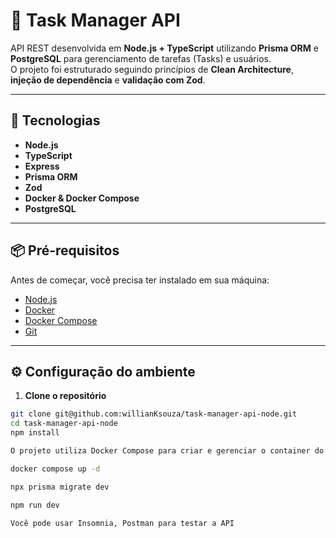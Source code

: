 # 🧩 Task Manager API

API REST desenvolvida em **Node.js + TypeScript** utilizando **Prisma ORM** e **PostgreSQL** para gerenciamento de tarefas (Tasks) e usuários.  
O projeto foi estruturado seguindo princípios de **Clean Architecture**, **injeção de dependência** e **validação com Zod**.

---

## 🚀 Tecnologias

- **Node.js**
- **TypeScript**
- **Express**
- **Prisma ORM**
- **Zod**
- **Docker & Docker Compose**
- **PostgreSQL**

---

## 📦 Pré-requisitos

Antes de começar, você precisa ter instalado em sua máquina:

- [Node.js](https://nodejs.org/)
- [Docker](https://www.docker.com/)
- [Docker Compose](https://docs.docker.com/compose/)
- [Git](https://git-scm.com/)

---

## ⚙️ Configuração do ambiente

1. **Clone o repositório**

```bash
git clone git@github.com:willianKsouza/task-manager-api-node.git
cd task-manager-api-node
npm install

O projeto utiliza Docker Compose para criar e gerenciar o container do banco PostgreSQL.

docker compose up -d

npx prisma migrate dev

npm run dev

Você pode usar Insomnia, Postman para testar a API
